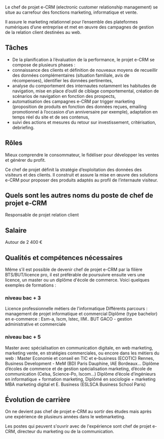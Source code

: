 Le chef de projet e-CRM (electronic customer relationship management) se situe au carrefour des fonctions marketing, informatique et vente.

Il assure le marketing relationnel pour l’ensemble des plateformes numériques  d’une entreprise et met en œuvre des campagnes de gestion de la relation client destinées au web.

## Tâches

- De la planification à l’évaluation de la performance, le projet e-CRM se compose de plusieurs phases :
- connaissance des clients et définition de nouveaux moyens de recueillir des données complémentaires (situation familiale, avis de récompenses), identifier les données pertinentes,
- analyse du comportement des internautes notamment les habitudes de navigation, mise en place d’outil de ciblage comportemental, création de scénarios de navigation en fonction des prospects,
- automatisation des campagnes e-CRM par trigger marketing (proposition de produits en fonction des données reçues, emailing promotionnel à l’occasion d’un anniversaire par exemple), adaptation en temps réel du site et de ses contenus,
- suivi des actions et mesures du retour sur investissement, critérisation, debriefing.

## Rôles

Mieux  comprendre le consommateur, le fidéliser pour développer les ventes et générer du profit.

Ce chef de projet définit la stratégie d’exploitation des données des visiteurs et des clients. Il construit et assure la mise en œuvre des solutions e-CRM pour proposer des produits adaptés au profil de l’internaute visiteur.

## Quels sont les autres noms du poste de chef de projet e-CRM

Responsable  de projet relation client

## Salaire

Autour de 2 400 €

## Qualités et compétences nécessaires

Même s’il est possible de devenir chef de projet e-CRM par la filière BTS/BUT/licence pro, il est préférable de poursuivre ensuite vers une licence, un master ou un diplôme d'école de commerce. Voici quelques exemples de formations :

### niveau bac + 3

Licence professionnelle métiers de l'informatique
Différents parcours : management de projet informatique et commercial
Diplôme (type bachelor) en e-commerce : Esm-a, Iscm, Istec, IIM..
BUT GACO - gestion administrative et commerciale

### niveau bac +  5

Master avec spécialisation en communication digitale, en web marketing, marketing vente, en stratégies commerciales, ou encore dans les métiers du web : Master Economie et conseil en TIC et e-business (ECOTIC) Rennes, Business Development - MeM (BD)  Paris Dauphine, IAE Bordeaux…
Diplôme d’écoles de commerce et de gestion spécialisation marketing, d’école de communication (Celsa, Science-Po, Iscom…)
Diplôme d’école d’ingénieurs en informatique + formation marketing,
Diplômé en sociologie + marketing
MBA marketing digital et E. Business (ESLSCA Business School Paris)

## Évolution de carrière 

On ne devient pas chef de projet e-CRM au sortir des études mais après une expérience de plusieurs années dans le webmarketing.

Les postes qui peuvent s'ouvrir avec de l'expérience sont chef de projet e-CRM, directeur du marketing ou de la communication.